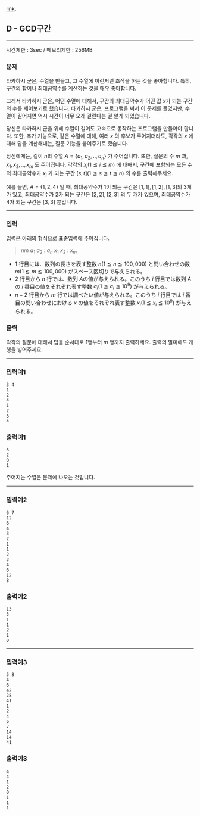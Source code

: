 [link](http://arc023.contest.atcoder.jp/tasks/arc023_4).

## D - GCD구간

----------

시간제한 : 3sec / 메모리제한 : 256MB

### 문제

타카하시 군은, 수열을 만들고, 그 수열에 이런저런 조작을 하는 것을 좋아합니다. 특히, 구간의 합이나 최대공약수를 계산하는 것을 매우 좋아합니다.

그래서 타카하시 군은, 어떤 수열에 대해서, 구간의 최대공약수가 어떤 값 $x$가 되는 구간의 수를 세어보기로 했습니다.
타카하시 군은, 프로그램을 써서 이 문제를 풀었지만, 수열이 길어지면 역시 시간이 너무 오래 걸린다는 걸 알게 되었습니다.

당신은 타카하시 군을 위해 수열이 길어도 고속으로 동작하는 프로그램을 만들어야 합니다.
또한, 추가 기능으로, 같은 수열에 대해, 여러 $x$ 의 후보가 주어지더라도, 각각의 $x$ 에 대해 답을 계산해내는, 질문 기능을 붙여주기로 했습니다.

당신에게는, 길이 $n$의 수열 $A=\{a_1,a_2,..,a_n\}$ 가 주어집니다. 또한, 질문의 수 $m$ 과, $x_1,x_2,..,x_m$ 도 주어집니다.
각각의 $x_i (1 ≦ i ≦ m)$ 에 대해서, 구간에 포함되는 모든 수의 최대공약수가 $x_i$ 가 되는 구간 $[s,t] (1 ≦ s ≦ t ≦ n)$ 의 수를 출력해주세요.

예를 들면, $A=\{1,2,4\}$ 일 때, 최대공약수가 1이 되는 구간은 $[1,1],[1,2],[1,3]$의 3개가 있고, 최대공약수가 2가 되는 구간은 $[2,2],[2,3]$ 의 두 개가 있으며, 최대공약수가 4가 되는 구간은 $[3,3]$ 뿐입니다.

----------

### 입력

입력은 아래의 형식으로 표준입력에 주어집니다.

>
>$n　m$
>$a_1$
>$a_2$
>:
>$a_n$
>$x_1$
>$x_2$
>:
>$x_m$


* $1$ 行目には、数列の長さを表す整数 $n (1 ≦ n ≦ 100,000)$ と問い合わせの数 $m (1 ≦ m ≦ 100,000)$ がスペース区切りで与えられる。
* $2$ 行目から $n$ 行では、数列 $A$の値が与えられる。このうち $i$ 行目では数列 $A$ の $i$ 番目の値をそれぞれ表す整数 $a_i (1 ≦ a_i ≦ 10^9)$ が与えられる。
* $n+2$ 行目から $m$ 行では調べたい値が与えられる。このうち $i$ 行目では $i$ 番目の問い合わせにおける $x$ の値をそれぞれ表す整数 $x_i (1 ≦ x_i ≦ 10^9)$ が与えられる。
### 출력

각각의 질문에 대해서 답을 순서대로 1행부터 $m$ 행까지 출력하세요. 출력의 말미에도 개행을 넣어주세요.

----------

### 입력예1

```
3 4
1
2
4
1
2
3
4
```

### 출력예1

```
3
2
0
1
```

주어지는 수열은 문제에 나오는 것입니다.

----------

### 입력예2

```
6 7
12
6
4
3
2
1
1
2
3
4
6
12
8
```

### 출력예2

```
13
3
1
1
2
1
0
```

----------

### 입력예3

```
5 8
4
6
42
28
41
1
2
4
6
7
14
14
41
```

### 출력예3

```
4
4
1
2
0
1
1
1
```

